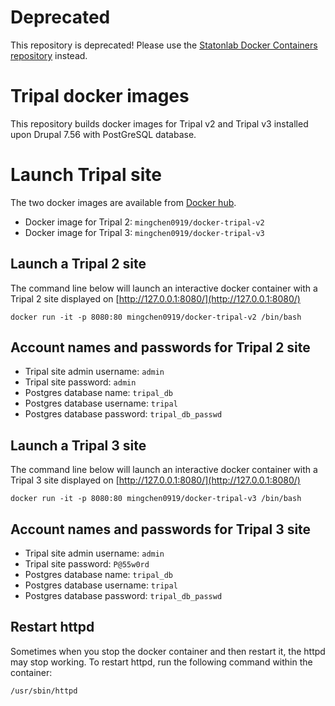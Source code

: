 # Deprecated

This repository is deprecated!  Please use the [Statonlab Docker Containers repository](https://github.com/statonlab/docker-containers) instead.


# Tripal docker images

This repository builds docker images for Tripal v2 and Tripal v3 installed upon Drupal 7.56 with PostGreSQL database.

# Launch Tripal site

The two docker images are available from [Docker hub](https://hub.docker.com/).

* Docker image for Tripal 2: `mingchen0919/docker-tripal-v2`
* Docker image for Tripal 3: `mingchen0919/docker-tripal-v3`

## Launch a Tripal 2 site

The command line below will launch an interactive docker container with a Tripal 2 site displayed on [http://127.0.0.1:8080/](http://127.0.0.1:8080/)

```
docker run -it -p 8080:80 mingchen0919/docker-tripal-v2 /bin/bash
```

## Account names and passwords for Tripal 2 site

* Tripal site admin username: `admin`
* Tripal site password: `admin`
* Postgres database name: `tripal_db`
* Postgres database username: `tripal`
* Postgres database password: `tripal_db_passwd`

## Launch a Tripal 3 site

The command line below will launch an interactive docker container with a Tripal 3 site displayed on [http://127.0.0.1:8080/](http://127.0.0.1:8080/)

```
docker run -it -p 8080:80 mingchen0919/docker-tripal-v3 /bin/bash
```

## Account names and passwords for Tripal 3 site

* Tripal site admin username: `admin`
* Tripal site password: `P@55w0rd`
* Postgres database name: `tripal_db`
* Postgres database username: `tripal`
* Postgres database password: `tripal_db_passwd`

## Restart httpd

Sometimes when you stop the docker container and then restart it, the httpd may stop working. To restart httpd, run the following command within the container:

```
/usr/sbin/httpd
```
